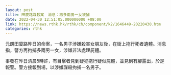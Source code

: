 ```yaml
---
layout: post
title: 田廈路謀殺案　消息：再多兩男一女被捕
date: 2022-04-30 12:51:05.000000000 +08:00
link: https://news.rthk.hk/rthk/ch/component/k2/1646449-20220430.htm
categories: rthk
---
```


元朗田廈路昨日的命案，一名男子涉嫌殺害女朋友後，在街上拖行死者遺體。消息指，警方再拘捕多兩男一女，涉嫌非法處理屍體。

事發在昨日清晨5時許，有目擊者見到疑犯拖行疑似屍體，並見到有腳露出，於是報警。警方接報到場，以涉嫌謀殺拘捕一名男子。
